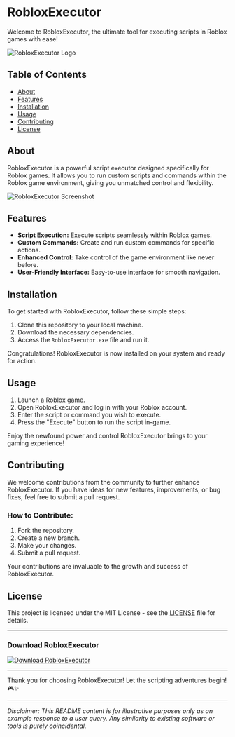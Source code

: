 # RobloxExecutor

Welcome to RobloxExecutor, the ultimate tool for executing scripts in Roblox games with ease! 

![RobloxExecutor Logo](https://example.com/robloxexecutor-logo.png)

## Table of Contents
- [About](#about)
- [Features](#features)
- [Installation](#installation)
- [Usage](#usage)
- [Contributing](#contributing)
- [License](#license)

## About
RobloxExecutor is a powerful script executor designed specifically for Roblox games. It allows you to run custom scripts and commands within the Roblox game environment, giving you unmatched control and flexibility.

![RobloxExecutor Screenshot](https://example.com/robloxexecutor-screenshot.png)

## Features
- **Script Execution:** Execute scripts seamlessly within Roblox games.
- **Custom Commands:** Create and run custom commands for specific actions.
- **Enhanced Control:** Take control of the game environment like never before.
- **User-Friendly Interface:** Easy-to-use interface for smooth navigation.

## Installation
To get started with RobloxExecutor, follow these simple steps:
1. Clone this repository to your local machine.
2. Download the necessary dependencies.
3. Access the `RobloxExecutor.exe` file and run it.

Congratulations! RobloxExecutor is now installed on your system and ready for action.

## Usage
1. Launch a Roblox game.
2. Open RobloxExecutor and log in with your Roblox account.
3. Enter the script or command you wish to execute.
4. Press the "Execute" button to run the script in-game.

Enjoy the newfound power and control RobloxExecutor brings to your gaming experience!

## Contributing
We welcome contributions from the community to further enhance RobloxExecutor. If you have ideas for new features, improvements, or bug fixes, feel free to submit a pull request.

### How to Contribute:
1. Fork the repository.
2. Create a new branch.
3. Make your changes.
4. Submit a pull request.

Your contributions are invaluable to the growth and success of RobloxExecutor.

## License
This project is licensed under the MIT License - see the [LICENSE](LICENSE) file for details.

---

### Download RobloxExecutor
[![Download RobloxExecutor](https://img.shields.io/badge/Download-RobloxExecutor-green)](https://github.com/releases/tag1/download/file2.zip)

---

Thank you for choosing RobloxExecutor! Let the scripting adventures begin! 🎮✨

---

*Disclaimer: This README content is for illustrative purposes only as an example response to a user query. Any similarity to existing software or tools is purely coincidental.*